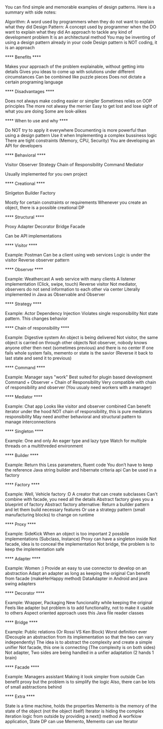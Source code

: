 You can find simple and memorable examples of design patterns. Here is a summary with side notes:

Algorithm: A word used by programmers when they do not want to explain what they did
Design Pattern: A concept used by programmer when the DO want to explain what they did
An approach to tackle any kind of development problem
It is an architectural method
You may be inventing of using a design pattern already in your code
Design pattern is NOT coding, it is an approach

**** Benefits ****

Makes your approach of the problem explainable, without getting into details
Gives you ideas to come up with solutions under different circumstances
Can be combined like puzzle pieces
Does not dictate a certain programing language

**** Disadvantages ****

Does not always make coding easier or simpler
Sometimes relies on OOP principles
The more not alwasy the merrier
Easy to get lost and lose sight of what you are doing
Some are look-alikes

**** When to use and why ****

Do NOT try to apply it everywhere
Documenting is more powerful than using a design pattern
Use it when
Implementing a complex bussiness logic
There are tight constraints (Memory, CPU, Security)
You are developing an API for developers

**** Behavioral ****

Visitor
Observer
Strategy
Chain of Responsibility
Command
Mediator

Usually implemented for you own project

**** Creational ****

Sinlgeton
Builder
Factory

Mostly for certain constraints or requirements
Whenever you create an object, there is a possible creational DP

**** Structural ****

Proxy
Adapter
Decorator
Bridge
Facade

Can be API implementations

**** Visitor ****

Example: Postman
Can be a client using web services
Logic is under the visitor
Reverse observer pattern

**** Observer ****

Example: Weathercast
A web service with many clients
A listener implementation (Click, swipe, touch)
Reverse visitor
Not mediator, observers do not send information to each other via center
Literally implemented in Java as Observable and Observer

**** Strategy ****

Example: Actor
Dependency Injection
Violates single responsibility
Not state pattern. This changes behavior

**** Chain of responsibility ****

Example: Digestive system
An object is being delivered
Not visitor, the same object is carried on through other objects
Not observer, nobody knows anyone other then next (sometimes previous) and there is no center
If one fails whole system fails, memento or state is the savior (Reverse it back to last state and send it to previous)

**** Command ****

Example: Manager says "work"
Best suited for plugin based development
Command + Observer + Chain of Responsibility
Very compatible with chain of responsibility and observer (You usualy need workers with a manager)

**** Mediator ****

Example: Chat app
Looks like visitor and observer combined
Can benefit iterator under the hood
NOT chain of responsibility, this is pure mediators responsibility
May need another behavioral and structural pattern to manage interconnections

**** Singleton ****

Example: One and only
An eager type and lazy type
Watch for multiple threads on a multithreded environment

**** Builder ****

Example: Return this
Less parameters, fluent code
You don’t have to keep the reference
Java string builder and hibernate criteria api
Can be used in a factory

**** Factory ****

Example: Well, Vehicle factory :D
A creator that can create subclasses
Can't combine with facade, you need all the details
Abstract factory gives you a blueprint of factory
Abstract factory alternative: Return a builder pattern and let them build necessary features
Or use a strategy pattern (small manufacturing blocks) to change on runtime

**** Proxy ****

Example: SideKick
When an object is too important
2 possbile implementations (Subclass, Instance)
Proxy can have a singleton inside
Not facade, idea is to conceal the implementation
Not bridge, the problem is to keep the implementation safe

**** Adapter ****

Example: Women :)
Provide an easy to use connector to develop on an abstraction
Adapt an adapter as long as keeping the original
Can benefit from facade (makeHerHappy method)
DataAdapter in Android and java swing adapters

**** Decorator ****

Example: Wrapper, Packaging
New funcionality while keeping the original
Feels like adapter but problem is to add functionality, not to make it usable to others
Aspect oriented approach uses this
Java file reader classes

**** Bridge ****

Example: Public relations (Or Rossi VS Ken Block)
Worst definition ever (Decouple an abstraction from its implementation so that the two can vary independently)
The idea is to abstract the complexity and create a simple unifier
Not facade, this one is connecting (The complexity is on both sides)
Not adapter, Two sides are being handled in a unfier adaptation (2 hands 1 brain)

**** Facade ****

Example: Managers assistant
Making it look simpler from outside
Can benefit proxy but the problem is to simplify the logic
Also, there can be lots of small asbtractions behind

**** Extra ****

State is a time machine, holds the properties
Memento is the memory of the state of the object (not the object itself)
Iterator is hiding the complex iteration logic from outside by providing a next() method
A worfklow application, State DP can use Memento, Memento can use Iterator
